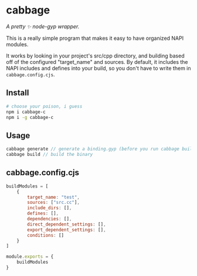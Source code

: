 # cabbage
*A pretty ✨ node-gyp wrapper.*

This is a really simple program that makes it easy to have organized NAPI modules.

It works by looking in your project's src/cpp directory, and building based off of the configured "target_name" and sources.
By default, it includes the NAPI includes and defines into your build, so you don't have to write them in `cabbage.config.cjs`.

## Install
```bash
# choose your poison, i guess
npm i cabbage-c 
npm i -g cabbage-c
```

## Usage
```javascript
cabbage generate // generate a binding.gyp (before you run cabbage build)
cabbage build // build the binary
```

## cabbage.config.cjs

```js
buildModules = [
    {
        target_name: "test",
        sources: ["src.cc"],
        include_dirs: [],
        defines: [],
        dependencies: [],
        direct_dependent_settings: [],
        export_dependent_settings: [],
        conditions: []
    }
]

module.exports = {
    buildModules
}
```
